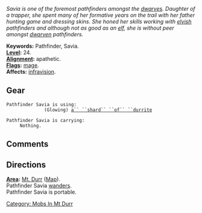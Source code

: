 *Savia is one of the foremost pathfinders amongst the
[dwarves](Dwarves "wikilink"). Daughter of a trapper, she spent many of
her formative years on the trail with her father hunting game and
dressing skins. She honed her skills working with
[elvish](Elves "wikilink") pathfinders and although not as good as an
[elf](Elves "wikilink"), she is without peer amongst
[dwarven](Dwarves "wikilink") pathfinders.*

**Keywords:** Pathfinder, Savia.  
**[Level](Level "wikilink"):** 24.  
**[Alignment](Alignment "wikilink"):** apathetic.  
**[Flags](:Category:_Mob_Types "wikilink"):**
[mage](Spellcasting_Mobs "wikilink").  
**Affects:** [infravision](Infravision "wikilink").  

## Gear

`Pathfinder Savia is using:`  
<held>`              (Glowing) `[`a`` ``shard`` ``of`` ``durrite`](Shard_Of_Durrite "wikilink")

`Pathfinder Savia is carrying:`  
`     Nothing.`

## Comments

## Directions

**[Area](:Category:_Areas "wikilink"):** [Mt.
Durr](:Category:_Mt_Durr "wikilink") ([Map](Mt_Durr_Map "wikilink")).  
Pathfinder Savia [wanders](Wandering_Mobs "wikilink").  
Pathfinder Savia is portable.  

[Category: Mobs In Mt Durr](Category:_Mobs_In_Mt_Durr "wikilink")
